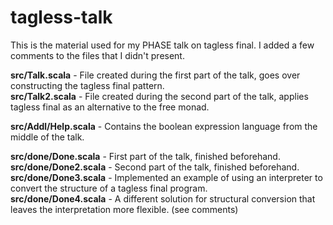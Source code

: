 # tagless-talk

This is the material used for my PHASE talk on tagless final.  I added a few comments to the files that I didn't present.

<b>src/Talk.scala</b> - File created during the first part of the talk, goes over constructing the tagless final pattern.</br>
<b>src/Talk2.scala</b> - File created during the second part of the talk, applies tagless final as an alternative to the free monad.

<b>src/Addl/Help.scala</b> - Contains the boolean expression language from the middle of the talk.

<b>src/done/Done.scala</b> - First part of the talk, finished beforehand.</br>
<b>src/done/Done2.scala</b> - Second part of the talk, finished beforehand.</br>
<b>src/done/Done3.scala</b> - Implemented an example of using an interpreter to convert the structure of a tagless final program.</br>
<b>src/done/Done4.scala</b> - A different solution for structural conversion that leaves the interpretation more flexible. (see comments)</br>
